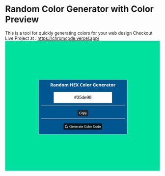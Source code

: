 # Random Color Generator with Color Preview 

This is a tool for quickly generating colors for your web design
Checkout Live Project at : https://chromcode.vercel.app/
<img src="./shot.PNG" width="700"/>



